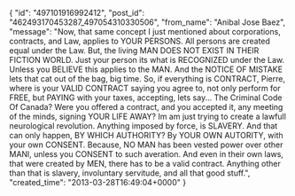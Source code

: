  {
   "id": "497101916992412",
   "post_id": "462493170453287_497054310330506",
   "from_name": "Anibal Jose Baez",
   "message": "Now, that same concept I just mentioned about corporations, contracts, and Law, applies to YOUR PERSONS. All persons are created equal under the Law. But, the living MAN DOES NOT EXIST IN THEIR FICTION WORLD. Just your person its what is RECOGNIZED under the Law. Unless you BELIEVE this applies to the MAN. And the NOTICE OF MISTAKE lets that cat out of the bag, big time. So, if everything is CONTRACT, Pierre, where is your VALID CONTRACT saying you agree to, not only perform for FREE, but PAYING with your taxes, accepting, lets say... The Criminal Code Of Canada? Were you offered a contract, and you accepted it, any meeting of the minds, signing YOUR LIFE AWAY? Im am just trying to create a lawfull neurological revolution. Anything imposed by force, is SLAVERY. And that can only happen, BY WHICH AUTHORITY? By YOUR OWN AUTORITY, with your own CONSENT. Because, NO MAN has been vested power over other MANl, unless you CONSENT to such averation. And even in their own laws, that were created by MEN, there has to be a valid contract. Anything other than that is slavery, involuntary servitude, and all that good stuff.",
   "created_time": "2013-03-28T16:49:04+0000"
 }
